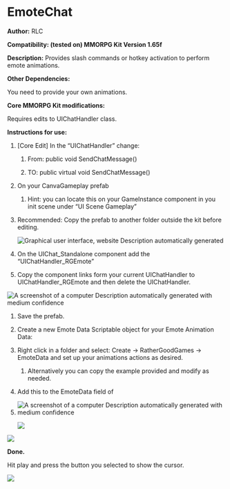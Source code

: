 # EmoteChat

**Author:** RLC

**Compatibility: (tested on) MMORPG Kit Version 1.65f**

**Description:** Provides slash commands or hotkey activation to perform emote
animations.

**Other Dependencies:**

You need to provide your own animations.

**Core MMORPG Kit modifications:**

Requires edits to UIChatHandler class.

**Instructions for use:**

1.  [Core Edit] In the “UIChatHandler” change:

    1.  From: public void SendChatMessage()

    2.  TO: public virtual void SendChatMessage()

2.  On your CanvaGameplay prefab

    1.  Hint: you can locate this on your GameInstance component in you init
        scene under “UI Scene Gameplay”

3.  Recommended: Copy the prefab to another folder outside the kit before
    editing.

    ![Graphical user interface, website Description automatically
    generated](media/40e9c517d77f5269fe94a481171d75a5.png)

4.  On the UIChat_Standalone component add the “UIChatHandler_RGEmote”

5.  Copy the component links form your current UIChatHandler to
    UIChatHandler_RGEmote and then delete the UIChatHandler.

![A screenshot of a computer Description automatically generated with medium
confidence](media/243ad7201167a09e5954c51df9ec84f5.png)

1.  Save the prefab.

2.  Create a new Emote Data Scriptable object for your Emote Animation Data:

3.  Right click in a folder and select: Create -\> RatherGoodGames -\> EmoteData
    and set up your animations actions as desired.

    1.  Alternatively you can copy the example provided and modify as needed.

4.  Add this to the EmoteData field of

5.  ![A screenshot of a computer Description automatically generated with medium
    confidence](media/321646e54302fb9eaaf961498e438c73.png)

    ![](media/9d82f6583bd7377d6343e04e31157bc9.png)

![](media/001153dd92eb5c0505d413de1a300129.png)

**Done.**

Hit play and press the button you selected to show the cursor.

[![](http://img.youtube.com/vi/Wbf0DS2OH38/0.jpg)](http://www.youtube.com/watch?v=Wbf0DS2OH38)
